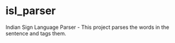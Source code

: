 # isl_parser

Indian Sign Language Parser - This project parses the words in the sentence and tags them. 
